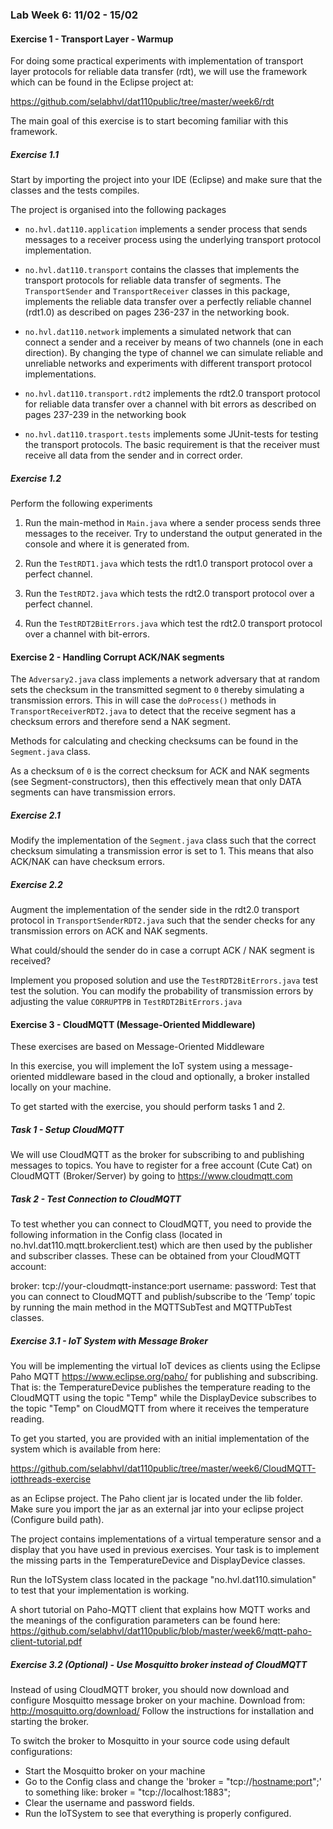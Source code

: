 ### Lab Week 6: 11/02 - 15/02

#### Exercise 1 - Transport Layer - Warmup

For doing some practical experiments with implementation of transport layer protocols for reliable data transfer (rdt), we will use the framework which can be found in the Eclipse project at:

https://github.com/selabhvl/dat110public/tree/master/week6/rdt

The main goal of this exercise is to start becoming familiar with this framework.

##### Exercise 1.1

Start by importing the project into your IDE (Eclipse) and make sure that the classes and the tests compiles.

The project is organised into the following packages

- `no.hvl.dat110.application` implements a sender process that sends messages to a receiver process using the underlying transport protocol implementation.

- `no.hvl.dat110.transport` contains the classes that implements the transport protocols for reliable data transfer of segments. The `TransportSender` and `TransportReceiver` classes in this package, implements the reliable data transfer over a perfectly reliable channel (rdt1.0) as described on pages 236-237 in the networking book.

- `no.hvl.dat110.network` implements a simulated network that can connect a sender and a receiver by means of two channels (one in each direction). By changing the type of channel we can simulate reliable and unreliable networks and experiments with different transport protocol implementations.

- `no.hvl.dat110.transport.rdt2` implements the rdt2.0 transport protocol for reliable data transfer over a channel with bit errors as described on pages 237-239 in the networking book

- `no.hvl.dat110.trasport.tests` implements some JUnit-tests for testing the transport protocols. The basic requirement is that the receiver must receive all data from the sender and in correct order.

##### Exercise 1.2

Perform the following experiments

1. Run the main-method in `Main.java` where a sender process sends three messages to the receiver. Try to understand the output generated in the console and where it is generated from.

2. Run the `TestRDT1.java` which tests the rdt1.0 transport protocol over a perfect channel.

3. Run the `TestRDT2.java` which tests the rdt2.0 transport protocol over a perfect channel.

4. Run the `TestRDT2BitErrors.java` which test the rdt2.0 transport protocol over a channel with bit-errors.

#### Exercise 2 - Handling Corrupt ACK/NAK segments

The `Adversary2.java` class implements a network adversary that at random sets the checksum in the transmitted segment to `0` thereby simulating a transmission errors. This in will case the `doProcess()` methods in `TransportReceiverRDT2.java` to detect that the receive segment has a checksum errors and therefore send a NAK segment.

Methods for calculating and checking checksums can be found in the `Segment.java` class.

As a checksum of `0` is the correct checksum for ACK and NAK segments (see Segment-constructors), then this effectively mean that only DATA segments can have transmission errors.

##### Exercise 2.1

Modify the implementation of the `Segment.java` class such that the correct checksum simulating a transmission error is set to 1. This means that also ACK/NAK can have checksum errors.

##### Exercise 2.2

Augment the implementation of the sender side in the rdt2.0 transport protocol in `TransportSenderRDT2.java` such that the sender checks for any transmission errors on ACK and NAK segments.

What could/should the sender do in case a corrupt ACK / NAK segment is received? 

Implement you proposed solution and use the `TestRDT2BitErrors.java` test test the solution. You can modify the probability of transmission errors by adjusting the value `CORRUPTPB` in `TestRDT2BitErrors.java`

#### Exercise 3 - CloudMQTT (Message-Oriented Middleware)

These exercises are based on Message-Oriented Middleware

In this exercise, you will implement the IoT system using a message-oriented middleware based in the cloud and optionally, a broker installed locally on your machine.

To get started with the exercise, you should perform tasks 1 and 2.

##### Task 1 - Setup CloudMQTT
We will use CloudMQTT as the broker for subscribing to and publishing messages to topics. You have to register for a free account (Cute Cat) on CloudMQTT (Broker/Server) by going to https://www.cloudmqtt.com

##### Task 2 - Test Connection to CloudMQTT

To test whether you can connect to CloudMQTT, you need to provide the following information in the Config class (located in no.hvl.dat110.mqtt.brokerclient.test) which are then used by the publisher and subscriber classes. These can be obtained from your CloudMQTT account:

broker: tcp://your-cloudmqtt-instance:port
username:
password:
Test that you can connect to CloudMQTT and publish/subscribe to the ‘Temp’ topic by running the main method in the MQTTSubTest and MQTTPubTest classes.

##### Exercise 3.1 - IoT System with Message Broker
You will be implementing the virtual IoT devices as clients using the Eclipse Paho MQTT https://www.eclipse.org/paho/ for publishing and subscribing. That is: the TemperatureDevice publishes the temperature reading to the CloudMQTT using the topic "Temp" while the DisplayDevice subscribes to the topic "Temp" on CloudMQTT from where it receives the temperature reading.

To get you started, you are provided with an initial implementation of the system which is available from here:

https://github.com/selabhvl/dat110public/tree/master/week6/CloudMQTT-iotthreads-exercise

as an Eclipse project.
The Paho client jar is located under the lib folder. Make sure you import the jar as an external jar into your eclipse project (Configure build path).

The project contains implementations of a virtual temperature sensor and a display that you have used in previous exercises. Your task is to implement the missing parts in the TemperatureDevice and DisplayDevice classes. 

Run the IoTSystem class located in the package "no.hvl.dat110.simulation" to test that your implementation is working.

A short tutorial on Paho-MQTT client that explains how MQTT works and the meanings of the configuration parameters can be found here: https://github.com/selabhvl/dat110public/blob/master/week6/mqtt-paho-client-tutorial.pdf

##### Exercise 3.2 (Optional) - Use Mosquitto broker instead of CloudMQTT

Instead of using CloudMQTT broker, you should now download and configure Mosquitto message broker on your machine.
Download from: http://mosquitto.org/download/
Follow the instructions for installation and starting the broker. 

To switch the broker to Mosquitto in your source code using default configurations:
- Start the Mosquitto broker on your machine
- Go to the Config class and change the 'broker = "tcp://<hostname:port>";' to something like: broker = "tcp://localhost:1883";
- Clear the username and password fields.
- Run the IoTSystem to see that everything is properly configured.
